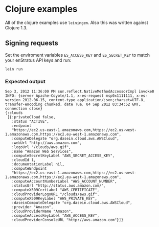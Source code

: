 # Clojure examples
All of the clojure examples use `leiningen`. Also this was written against Clojure 1.3.

## Signing requests
Set the enviroment variables `ES_ACCESS_KEY` and `ES_SECRET_KEY` to match your enStratus API keys and run:

`lein run`

### Expected output
```
Sep 3, 2012 11:36:00 PM sun.reflect.NativeMethodAccessorImpl invoke0
INFO: {server Apache-Coyote/1.1, x-es-request msp0x1111111, x-es-version 2012-06-15, content-type application/json;charset=UTF-8, transfer-encoding chunked, date Tue, 04 Sep 2012 03:34:52 GMT, connection close}
{:clouds
 [{:privateCloud false,
   :status "ACTIVE",
   :endpoint
   "https://ec2.us-east-1.amazonaws.com,https://ec2.us-west-1.amazonaws.com,https://ec2.eu-west-1.amazonaws.com",
   :computeDelegate "org.dasein.cloud.aws.AWSCloud",
   :webUrl "http://aws.amazon.com",
   :logoUrl "/clouds/aws.gif",
   :name "Amazon Web Services",
   :computeSecretKeyLabel "AWS_SECRET_ACCESS_KEY",
   :cloudId 1,
   :documentationLabel nil,
   :computeEndpoint
   "https://ec2.us-east-1.amazonaws.com,https://ec2.us-west-1.amazonaws.com,https://ec2.eu-west-1.amazonaws.com",
   :computeAccountNumberLabel "AWS_ACCOUNT_NUMBER",
   :statusUrl "http://status.aws.amazon.com/",
   :computeX509CertLabel "AWS_CERTIFICATE",
   :cloudProviderLogoURL "/clouds/aws.gif",
   :computeX509KeyLabel "AWS_PRIVATE_KEY",
   :daseinComputeDelegate "org.dasein.cloud.aws.AWSCloud",
   :provider "Amazon",
   :cloudProviderName "Amazon",
   :computeAccessKeyLabel "AWS_ACCESS_KEY",
   :cloudProviderConsoleURL "http://aws.amazon.com"}]}
```
